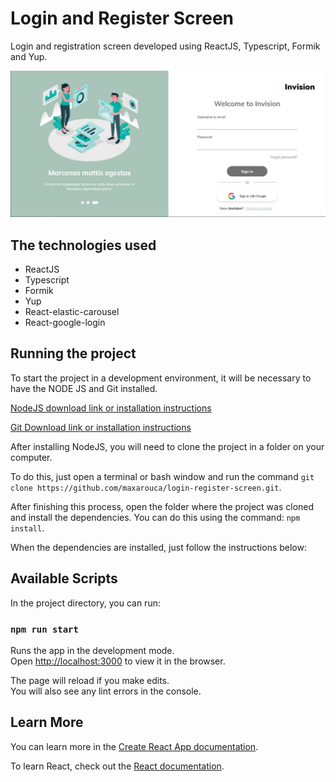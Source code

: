 # Login and Register Screen

Login and registration screen developed using ReactJS, Typescript, Formik and Yup.

![](public/images/screen.jpeg)

## The technologies used

- ReactJS
- Typescript
- Formik
- Yup
- React-elastic-carousel
- React-google-login

## Running the project

To start the project in a development environment, it will be necessary to have the NODE JS and Git installed.

[NodeJS download link or installation instructions](https://nodejs.org/en/download/)

[Git Download link or installation instructions](https://git-scm.com/downloads)

After installing NodeJS, you will need to clone the project in a folder on your computer.

To do this, just open a terminal or bash window and run the command `git clone https://github.com/maxarouca/login-register-screen.git`.

After finishing this process, open the folder where the project was cloned and install the dependencies. You can do this using the command: `npm install`.

When the dependencies are installed, just follow the instructions below:


## Available Scripts

In the project directory, you can run:

### `npm run start`

Runs the app in the development mode.<br />
Open [http://localhost:3000](http://localhost:3000) to view it in the browser.

The page will reload if you make edits.<br />
You will also see any lint errors in the console.


## Learn More

You can learn more in the [Create React App documentation](https://facebook.github.io/create-react-app/docs/getting-started).

To learn React, check out the [React documentation](https://reactjs.org/).
